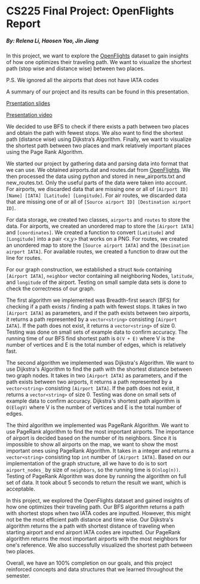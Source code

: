 # CS225 Final Project: OpenFlights Report
##### By: Relena Li, Haosen Yao, Jin Jiang

In this project, we want to explore the [OpenFlights](https://openflights.org/data.html) dataset to gain insights of how one optimizes their traveling path.
We want to visualize the shortest path (stop wise and distance wise) between two places.

P.S. We ignored all the airports that does not have IATA codes

A summary of our project and its results can be found in this presentation.

[Prsentation slides](https://docs.google.com/presentation/d/1T_b8ztMlkADHwnpig6dSY01ThUqpgwkUn1H38vdvA6Y/edit?usp=sharing)

[Presentation video]()

We decided to use BFS to check if there exists a path between two places and obtain the path with fewest stops.
We also want to find the shortest path (distance wise) using Dijkstra’s Algorithm. 
Finally, we want to visualize the shortest path between two places and mark relatively important places using the Page Rank Algorithm.

We started our project by gathering data and parsing data into format that we can use. We obtained airports.dat and routes.dat from [OpenFlights](https://openflights.org/data.html). We then processed the data using python and stored in new_airports.txt and new_routes.txt. Only the useful parts of the data were taken into account. For airports, we discarded data that are missing one or all of `[Airport ID] [Name] [IATA] [Latitude] [Longitude]`. For air routes, we discarded data that are missing one of or all of `[Source airport ID] [Destination airport ID]`.

For data storage, we created two classes, `airports` and `routes` to store the data. For airports, we created an unordered map to store the `[Airport IATA]` and `[coordinates]`. We created a function to convert `[Latitude]` and `[Longitude]` into a pair <x,y> that works on a PNG. For routes, we created an unordered map to store the `[Source airport IATA]` and the `[Desination airport IATA]`. For available routes, we created a function to draw out the line for routes.

For our graph construction, we established a struct `Node` containing `[Airport IATA]`, `neighbor` vector containing all neighboring Nodes, `latitude`, and `longitude` of the airport. Testing on small sample data sets is done to check the correctness of our graph.

The first algorithm we implemented was Breadth-first search (BFS) for checking if a path exists / finding a path with fewest stops. It takes in two `[Airport IATA]` as parameters, and if the path exists between two airports, it returns a path represented by a `vector<string>` consisting `[Airport IATA]`. If the path does not exist, it returns a `vector<string>` of size 0. Testing was done on small sets of example data to confirm accuracy. The running time of our BFS find shortest path is `O(V + E)` where V is the number of vertices and E is the total number of edges, which is relatively fast.

The second algorithm we implemented was Dijkstra's Algorithm. We want to use Dijkstra's Algorithm to find the path with the shortest distance between two graph nodes. It takes in two `[Airport IATA]` as parameters, and if the path exists between two airports, it returns a path represented by a `vector<string>` consisting `[Airport IATA]`. If the path does not exist, it returns a `vector<string>` of size 0. Testing was done on small sets of example data to confirm accuracy. Dijkstra's shortest path algorithm is `O(ElogV)` where V is the number of vertices and E is the total number of edges.

The third algorithm we implemented was PageRank Algorithm. We want to use PageRank algorithm to find the most important airports. The importance of airport is decided based on the number of its neighbors. Since it is impossible to show all airports on the map, we want to show the most important ones using PageRank Algorithm. It takes in a integer and returns a `vector<string>` consisting top `int` number of `[Airport IATA]`. Based on our implementation of the graph structure, all we have to do is to sort `airport_nodes_` by size of `neighbors`, so the running time is `O(nlog(n))`. Testing of PageRank Algorithm was done by running the algorithm on full set of data. It took about 5 seconds to return the result we want, which is acceptable.

In this project, we explored the OpenFlights dataset and gained insights of how one optimizes their traveling path. Our BFS algorithm returns a path with shortest stops when two IATA codes are inputted. However, this might not be the most efficient path distance and time wise. Our Dijkstra's algorithm returns the a path with shortest distance of traveling when starting airport and end airport IATA codes are inputted. Our PageRank algorithm returns the most important airports with the most neighbors for one's reference. We also successfully visualized the shortest path between two places.

Overall, we have an 100% completion on our goals, and this project reinforced concepts and data structures that we learned throughout the semester.
